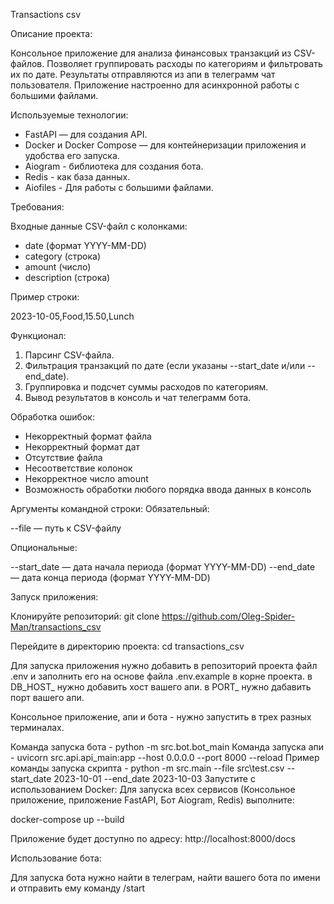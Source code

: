 Transactions csv

Описание проекта:

Консольное приложение для анализа финансовых транзакций из CSV-файлов. Позволяет группировать расходы по категориям и фильтровать их по дате. Результаты отправляются из апи в телеграмм чат пользователя. Приложение настроенно для асинхронной работы с большими файлами.

Используемые технологии:

 - FastAPI — для создания API.
 - Docker и Docker Compose — для контейнеризации приложения и удобства его запуска.
 - Aiogram - библиотека для создания бота.
 - Redis - как база данных.
 - Aiofiles - Для работы с большими файлами.


Требования:

Входные данные CSV-файл с колонками:

 - date (формат YYYY-MM-DD)
 - category (строка)
 - amount (число)
 - description (строка)

Пример строки:

2023-10-05,Food,15.50,Lunch

Функционал:

1. Парсинг CSV-файла.
2. Фильтрация транзакций по дате (если указаны --start_date и/или --end_date).
3. Группировка и подсчет суммы расходов по категориям.
4. Вывод результатов в консоль и чат телеграмм бота.

Обработка ошибок:

 - Некорректный формат файла
 - Некорректный формат дат
 - Отсутствие файла
 - Несоответствие колонок
 - Некорректное число amount
 - Возможность обработки любого порядка ввода данных в консоль

Аргументы командной строки: Обязательный:

--file — путь к CSV-файлу

Опциональные:

--start_date — дата начала периода (формат YYYY-MM-DD) --end_date — дата конца периода (формат YYYY-MM-DD)

Запуск приложения:

Клонируйте репозиторий: git clone https://github.com/Oleg-Spider-Man/transactions_csv

Перейдите в директорию проекта: cd transactions_csv

Для запуска приложения нужно добавить в репозиторий проекта файл .env и заполнить его на основе файла .env.example в корне проекта. в DB_HOST_ нужно добавить хост вашего апи. в PORT_ нужно дабавить порт вашего апи.

Консольное приложение, апи и бота - нужно запустить в трех разных терминалах.

Команда запуска бота - python -m src.bot.bot_main
Команда запуска апи - uvicorn src.api.api_main:app --host 0.0.0.0 --port 8000 --reload
Пример команды запуска скрипта - python -m src.main --file src\test.csv --start_date 2023-10-01 --end_date 2023-10-03
Запустите с использованием Docker: Для запуска всех сервисов (Консольное приложение, приложение FastAPI, Бот Aiogram, Redis) выполните:

docker-compose up --build

Приложение будет доступно по адресу: http://localhost:8000/docs

Использование бота:

Для запуска бота нужно найти в телеграм, найти вашего бота по имени и отправить ему команду /start
